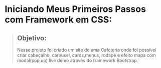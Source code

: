 # Iniciando Meus Primeiros Passos com Framework em CSS:

> ## Objetivo:
> Nesse projeto foi criado um site de uma Cafeteria onde foi possível criar cabeçalho, carousel, cards,menus, rodapé e efeito mapa com modal(pop up) live demo através do framework Bootstrap.
